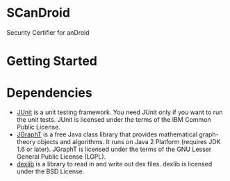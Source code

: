 SCanDroid
=========

Security Certiﬁer for anDroid

Getting Started
===============

Dependencies
============
- [JUnit](http://www.junit.org) is a unit testing framework. You need JUnit only if you want to run the unit tests.  JUnit is licensed under the terms of the IBM Common Public License.
- [JGraphT](http://jgrapht.org) is a free Java class library that provides mathematical graph-theory objects and algorithms. It runs on Java 2 Platform (requires JDK 1.6 or later). JGraphT is licensed under the terms of the GNU Lesser General Public License (LGPL).
- [dexlib](http://code.google.com/p/smali) is a library to read in and write out dex files. dexlib is licensed under the BSD License.